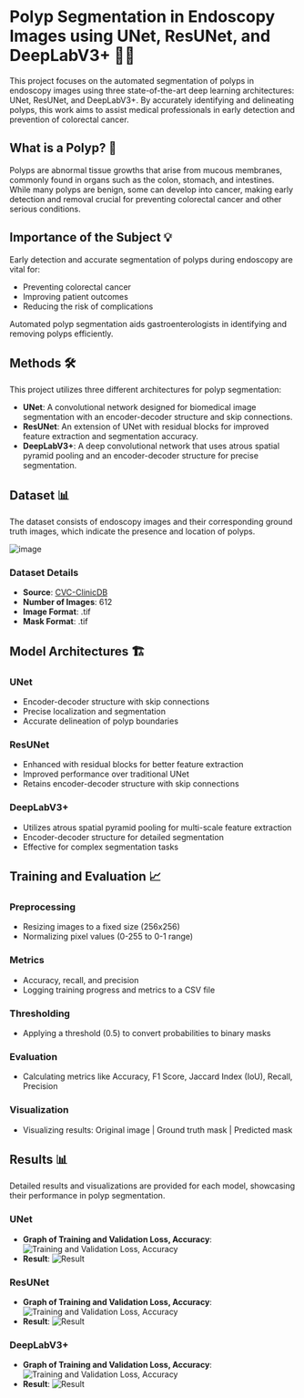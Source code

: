 # Polyp Segmentation in Endoscopy Images using UNet, ResUNet, and DeepLabV3+ 🏥🔬

This project focuses on the automated segmentation of polyps in endoscopy images using three state-of-the-art deep learning architectures: UNet, ResUNet, and DeepLabV3+. By accurately identifying and delineating polyps, this work aims to assist medical professionals in early detection and prevention of colorectal cancer.

## What is a Polyp? 🔎

Polyps are abnormal tissue growths that arise from mucous membranes, commonly found in organs such as the colon, stomach, and intestines. While many polyps are benign, some can develop into cancer, making early detection and removal crucial for preventing colorectal cancer and other serious conditions.

## Importance of the Subject 💡

Early detection and accurate segmentation of polyps during endoscopy are vital for:
- Preventing colorectal cancer
- Improving patient outcomes
- Reducing the risk of complications

Automated polyp segmentation aids gastroenterologists in identifying and removing polyps efficiently.

## Methods 🛠️

This project utilizes three different architectures for polyp segmentation:
- **UNet**: A convolutional network designed for biomedical image segmentation with an encoder-decoder structure and skip connections.
- **ResUNet**: An extension of UNet with residual blocks for improved feature extraction and segmentation accuracy.
- **DeepLabV3+**: A deep convolutional network that uses atrous spatial pyramid pooling and an encoder-decoder structure for precise segmentation.

## Dataset 📊

The dataset consists of endoscopy images and their corresponding ground truth images, which indicate the presence and location of polyps.

![image](https://github.com/Kaushal-11/HealthLearning/assets/121329391/b9ae85f3-ca1a-4e86-8907-a99db4799245)

### Dataset Details
- **Source**: [CVC-ClinicDB](https://polyp.grand-challenge.org/CVCClinicDB/)
- **Number of Images**: 612
- **Image Format**: .tif 
- **Mask Format**: .tif

## Model Architectures 🏗️

### UNet
- Encoder-decoder structure with skip connections
- Precise localization and segmentation
- Accurate delineation of polyp boundaries

### ResUNet
- Enhanced with residual blocks for better feature extraction
- Improved performance over traditional UNet
- Retains encoder-decoder structure with skip connections

### DeepLabV3+
- Utilizes atrous spatial pyramid pooling for multi-scale feature extraction
- Encoder-decoder structure for detailed segmentation
- Effective for complex segmentation tasks

## Training and Evaluation 📈

### Preprocessing
- Resizing images to a fixed size (256x256)
- Normalizing pixel values (0-255 to 0-1 range)

### Metrics
- Accuracy, recall, and precision
- Logging training progress and metrics to a CSV file

### Thresholding
- Applying a threshold (0.5) to convert probabilities to binary masks

### Evaluation
- Calculating metrics like Accuracy, F1 Score, Jaccard Index (IoU), Recall, Precision

### Visualization
- Visualizing results: Original image | Ground truth mask | Predicted mask

## Results 📊

Detailed results and visualizations are provided for each model, showcasing their performance in polyp segmentation.

### UNet
- **Graph of Training and Validation Loss, Accuracy**:
  ![Training and Validation Loss, Accuracy](https://github.com/Kaushal-11/DL-Simplified/assets/121329391/f7d74bbb-9937-4271-a180-20ff1829902b)
- **Result**:
  ![Result](https://github.com/Kaushal-11/DL-Simplified/assets/121329391/f08c695e-86d1-4867-a9c9-fe92001f4e14)

### ResUNet
- **Graph of Training and Validation Loss, Accuracy**:
  ![Training and Validation Loss, Accuracy](https://github.com/Kaushal-11/DL-Simplified/assets/121329391/6b2fe67d-2222-4dad-ba6d-2326c031250e)
- **Result**:
  ![Result](https://github.com/Kaushal-11/DL-Simplified/assets/121329391/4f61c7d6-e10f-45b3-9c13-c414636ec1d2)

### DeepLabV3+
- **Graph of Training and Validation Loss, Accuracy**:
  ![Training and Validation Loss, Accuracy](https://github.com/Kaushal-11/DL-Simplified/assets/121329391/8288a12a-e16a-45c5-8569-6d3decebe27f)
- **Result**:
  ![Result](https://github.com/Kaushal-11/DL-Simplified/assets/121329391/289c9cfe-15be-444e-8c94-e6c43fc1fdb6)
